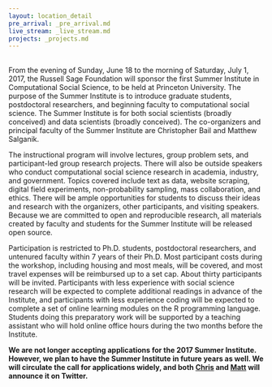 ```yaml
---
layout: location_detail
pre_arrival: _pre_arrival.md
live_stream: _live_stream.md
projects: _projects.md
---
```

<br>
From the evening of Sunday, June 18 to the morning of Saturday, July 1, 2017, the Russell Sage Foundation will sponsor the first Summer Institute in Computational Social Science, to be held at Princeton University. The purpose of the Summer Institute is to introduce graduate students, postdoctoral researchers, and beginning faculty to computational social science. The Summer Institute is for both social scientists (broadly conceived) and data scientists (broadly conceived).  The co-organizers and principal faculty of the Summer Institute are Christopher Bail and Matthew Salganik.

The instructional program will involve lectures, group problem sets, and participant-led group research projects. There will also be outside speakers who conduct computational social science research in academia, industry, and government. Topics covered include text as data, website scraping, digital field experiments, non-probability sampling, mass collaboration, and ethics. There will be ample opportunities for students to discuss their ideas and research with the organizers, other participants, and visiting speakers. Because we are committed to open and reproducible research, all materials created by faculty and students for the Summer Institute will be released open source.

Participation is restricted to Ph.D. students, postdoctoral researchers, and untenured faculty within 7 years of their Ph.D. Most participant costs during the workshop, including housing and most meals, will be covered, and most travel expenses will be reimbursed up to a set cap. About thirty participants will be invited. Participants with less experience with social science research will be expected to complete additional readings in advance of the Institute, and participants with less experience coding will be expected to complete a set of online learning modules on the R programming language. Students doing this preparatory work will be supported by a teaching assistant who will hold online office hours during the two months before the Institute.

**We are not longer accepting applications for the 2017 Summer Institute. However, we plan to have the Summer Institute in future years as well. We will circulate the call for applications widely, and both [Chris](https://twitter.com/chris_bail) and [Matt](https://twitter.com/msalganik) will announce it on Twitter.**
